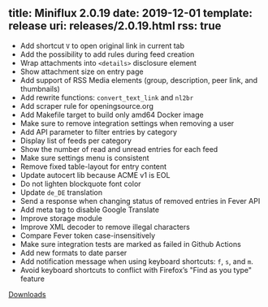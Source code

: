 title: Miniflux 2.0.19
date: 2019-12-01
template: release
uri: releases/2.0.19.html
rss: true
---

* Add shortcut `V` to open original link in current tab
* Add the possibility to add rules during feed creation
* Wrap attachments into `<details>` disclosure element
* Show attachment size on entry page
* Add support of RSS Media elements (group, description, peer link, and thumbnails)
* Add rewrite functions: `convert_text_link` and `nl2br`
* Add scraper rule for openingsource.org
* Add Makefile target to build only amd64 Docker image
* Make sure to remove integration settings when removing a user
* Add API parameter to filter entries by category
* Display list of feeds per category
* Show the number of read and unread entries for each feed
* Make sure settings menu is consistent
* Remove fixed table-layout for entry content
* Update autocert lib because ACME v1 is EOL
* Do not lighten blockquote font color
* Update `de_DE` translation
* Send a response when changing status of removed entries in Fever API
* Add meta tag to disable Google Translate
* Improve storage module
* Improve XML decoder to remove illegal characters
* Compare Fever token case-insensitively
* Make sure integration tests are marked as failed in Github Actions
* Add new formats to date parser
* Add notification message when using keyboard shortcuts: `f`, `s`, and `m`.
* Avoid keyboard shortcuts to conflict with Firefox’s "Find as you type" feature

[Downloads](https://github.com/miniflux/miniflux/releases/tag/2.0.19)

